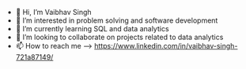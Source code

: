 - 👋 Hi, I’m Vaibhav Singh
- 👀 I’m interested in problem solving and software development
- 🌱 I’m currently learning SQL and data analytics
- 💞️ I’m looking to collaborate on projects related to data analytics
- 📫 How to reach me --> https://www.linkedin.com/in/vaibhav-singh-721a87149/
